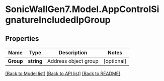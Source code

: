 # SonicWallGen7.Model.AppControlSignatureIncludedIpGroup

## Properties

Name | Type | Description | Notes
------------ | ------------- | ------------- | -------------
**Group** | **string** | Address object group | [optional] 

[[Back to Model list]](../README.md#documentation-for-models) [[Back to API list]](../README.md#documentation-for-api-endpoints) [[Back to README]](../README.md)

